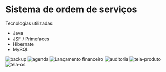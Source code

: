 # Sistema de ordem de serviços

Tecnologias utilizadas:
* Java
* JSF / Primefaces
* Hibernate
* MySQL

![backup](https://user-images.githubusercontent.com/9463295/100172962-401da480-2ea8-11eb-9071-7301a30106bd.png)
![agenda](https://user-images.githubusercontent.com/9463295/100172966-43b12b80-2ea8-11eb-986f-3d790db92f7a.png)
![Lançamento financeiro](https://user-images.githubusercontent.com/9463295/100172968-4449c200-2ea8-11eb-816e-012ffa011c65.png)
![auditoria](https://user-images.githubusercontent.com/9463295/100172969-457aef00-2ea8-11eb-8f66-02df071120b5.png)
![tela-produto](https://user-images.githubusercontent.com/9463295/100172970-46138580-2ea8-11eb-895c-5c2273ff663c.png)
![tela-os](https://user-images.githubusercontent.com/9463295/100172971-46138580-2ea8-11eb-8863-e10e66aa8b0a.png)
